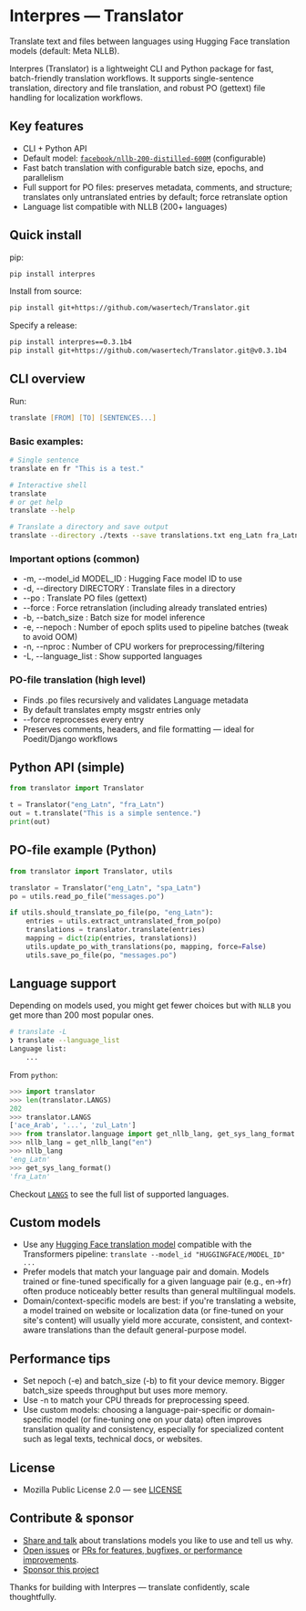 # Interpres — Translator

Translate text and files between languages using Hugging Face translation models (default: Meta NLLB).

Interpres (Translator) is a lightweight CLI and Python package for fast, batch-friendly translation workflows. It supports single-sentence translation, directory and file translation, and robust PO (gettext) file handling for localization workflows.

## Key features
- CLI + Python API
- Default model: [`facebook/nllb-200-distilled-600M`](https://huggingface.co/facebook/nllb-200-distilled-600M) (configurable)
- Fast batch translation with configurable batch size, epochs, and parallelism
- Full support for PO files: preserves metadata, comments, and structure; translates only untranslated entries by default; force retranslate option
- Language list compatible with NLLB (200+ languages)

## Quick install

pip:
```zsh
pip install interpres
```

Install from source:
```zsh
pip install git+https://github.com/wasertech/Translator.git
```

Specify a release:
```zsh
pip install interpres==0.3.1b4
pip install git+https://github.com/wasertech/Translator.git@v0.3.1b4
```

## CLI overview

Run:
```zsh
translate [FROM] [TO] [SENTENCES...]
```

### Basic examples:
```zsh
# Single sentence
translate en fr "This is a test."

# Interactive shell
translate
# or get help
translate --help

# Translate a directory and save output
translate --directory ./texts --save translations.txt eng_Latn fra_Latn
```

### Important options (common)
- -m, --model_id MODEL_ID : Hugging Face model ID to use
- -d, --directory DIRECTORY : Translate files in a directory
- --po : Translate PO files (gettext)
- --force : Force retranslation (including already translated entries)
- -b, --batch_size : Batch size for model inference
- -e, --nepoch : Number of epoch splits used to pipeline batches (tweak to avoid OOM)
- -n, --nproc : Number of CPU workers for preprocessing/filtering
- -L, --language_list : Show supported languages

### PO-file translation (high level)
- Finds .po files recursively and validates Language metadata
- By default translates empty msgstr entries only
- --force reprocesses every entry
- Preserves comments, headers, and file formatting — ideal for Poedit/Django workflows

## Python API (simple)
```python
from translator import Translator

t = Translator("eng_Latn", "fra_Latn")
out = t.translate("This is a simple sentence.")
print(out)
```

## PO-file example (Python)
```python
from translator import Translator, utils

translator = Translator("eng_Latn", "spa_Latn")
po = utils.read_po_file("messages.po")

if utils.should_translate_po_file(po, "eng_Latn"):
    entries = utils.extract_untranslated_from_po(po)
    translations = translator.translate(entries)
    mapping = dict(zip(entries, translations))
    utils.update_po_with_translations(po, mapping, force=False)
    utils.save_po_file(po, "messages.po")
```

## Language support
Depending on models used, you might get fewer choices 
but with `NLLB` you get more than 200 most popular ones.

```zsh
# translate -L
❯ translate --language_list
Language list:
    ...
```

From `python`:
```python
>>> import translator
>>> len(translator.LANGS)
202
>>> translator.LANGS
['ace_Arab', '...', 'zul_Latn']
>>> from translator.language import get_nllb_lang, get_sys_lang_format
>>> nllb_lang = get_nllb_lang("en")
>>> nllb_lang
'eng_Latn'
>>> get_sys_lang_format()
'fra_Latn'
```

Checkout [`LANGS`](translator/language.py) to see the full list of supported languages.

## Custom models
- Use any [Hugging Face translation model](https://huggingface.co/models?pipeline_tag=translation&sort=downloads) compatible with the Transformers pipeline:
  `translate --model_id "HUGGINGFACE/MODEL_ID" ...`
- Prefer models that match your language pair and domain. Models trained or fine-tuned specifically for a given language pair (e.g., en→fr) often produce noticeably better results than general multilingual models.
- Domain/context-specific models are best: if you're translating a website, a model trained on website or localization data (or fine-tuned on your site's content) will usually yield more accurate, consistent, and context-aware translations than the default general-purpose model.

## Performance tips
- Set nepoch (-e) and batch_size (-b) to fit your device memory. Bigger batch_size speeds throughput but uses more memory.
- Use -n to match your CPU threads for preprocessing speed.
- Use custom models: choosing a language-pair-specific or domain-specific model (or fine-tuning one on your data) often improves translation quality and consistency, especially for specialized content such as legal texts, technical docs, or websites.

## License
- Mozilla Public License 2.0 — see [LICENSE](LICENSE)

## Contribute & sponsor
- [Share and talk](https://github.com/wasertech/Translator/discussions/categories/show-and-tell) about translations models you like to use and tell us why.
- [Open issues](https://github.com/wasertech/Translator/issues) or [PRs for features, bugfixes, or performance improvements](https://github.com/wasertech/Translator/pulls).
- [Sponsor this project](https://github.com/sponsors/wasertech)

Thanks for building with Interpres — translate confidently, scale thoughtfully.
